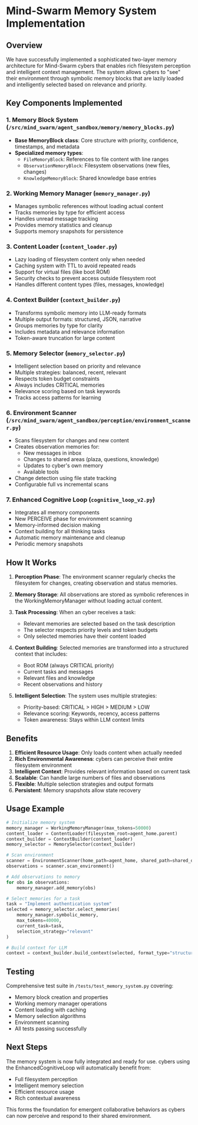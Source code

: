 # Mind-Swarm Memory System Implementation

## Overview

We have successfully implemented a sophisticated two-layer memory architecture for Mind-Swarm cybers that enables rich filesystem perception and intelligent context management. The system allows cybers to "see" their environment through symbolic memory blocks that are lazily loaded and intelligently selected based on relevance and priority.

## Key Components Implemented

### 1. Memory Block System (`/src/mind_swarm/agent_sandbox/memory/memory_blocks.py`)
- **Base MemoryBlock class**: Core structure with priority, confidence, timestamps, and metadata
- **Specialized memory types**:
  - `FileMemoryBlock`: References to file content with line ranges
  - `ObservationMemoryBlock`: Filesystem observations (new files, changes)
  - `KnowledgeMemoryBlock`: Shared knowledge base entries

### 2. Working Memory Manager (`memory_manager.py`)
- Manages symbolic references without loading actual content
- Tracks memories by type for efficient access
- Handles unread message tracking
- Provides memory statistics and cleanup
- Supports memory snapshots for persistence

### 3. Content Loader (`content_loader.py`)
- Lazy loading of filesystem content only when needed
- Caching system with TTL to avoid repeated reads
- Support for virtual files (like boot ROM)
- Security checks to prevent access outside filesystem root
- Handles different content types (files, messages, knowledge)

### 4. Context Builder (`context_builder.py`)
- Transforms symbolic memory into LLM-ready formats
- Multiple output formats: structured, JSON, narrative
- Groups memories by type for clarity
- Includes metadata and relevance information
- Token-aware truncation for large content

### 5. Memory Selector (`memory_selector.py`)
- Intelligent selection based on priority and relevance
- Multiple strategies: balanced, recent, relevant
- Respects token budget constraints
- Always includes CRITICAL memories
- Relevance scoring based on task keywords
- Tracks access patterns for learning

### 6. Environment Scanner (`/src/mind_swarm/agent_sandbox/perception/environment_scanner.py`)
- Scans filesystem for changes and new content
- Creates observation memories for:
  - New messages in inbox
  - Changes to shared areas (plaza, questions, knowledge)
  - Updates to cyber's own memory
  - Available tools
- Change detection using file state tracking
- Configurable full vs incremental scans

### 7. Enhanced Cognitive Loop (`cognitive_loop_v2.py`)
- Integrates all memory components
- New PERCEIVE phase for environment scanning
- Memory-informed decision making
- Context building for all thinking tasks
- Automatic memory maintenance and cleanup
- Periodic memory snapshots

## How It Works

1. **Perception Phase**: The environment scanner regularly checks the filesystem for changes, creating observation and status memories.

2. **Memory Storage**: All observations are stored as symbolic references in the WorkingMemoryManager without loading actual content.

3. **Task Processing**: When an cyber receives a task:
   - Relevant memories are selected based on the task description
   - The selector respects priority levels and token budgets
   - Only selected memories have their content loaded

4. **Context Building**: Selected memories are transformed into a structured context that includes:
   - Boot ROM (always CRITICAL priority)
   - Current tasks and messages
   - Relevant files and knowledge
   - Recent observations and history

5. **Intelligent Selection**: The system uses multiple strategies:
   - Priority-based: CRITICAL > HIGH > MEDIUM > LOW
   - Relevance scoring: Keywords, recency, access patterns
   - Token awareness: Stays within LLM context limits

## Benefits

1. **Efficient Resource Usage**: Only loads content when actually needed
2. **Rich Environmental Awareness**: cybers can perceive their entire filesystem environment
3. **Intelligent Context**: Provides relevant information based on current task
4. **Scalable**: Can handle large numbers of files and observations
5. **Flexible**: Multiple selection strategies and output formats
6. **Persistent**: Memory snapshots allow state recovery

## Usage Example

```python
# Initialize memory system
memory_manager = WorkingMemoryManager(max_tokens=50000)
content_loader = ContentLoader(filesystem_root=agent_home.parent)
context_builder = ContextBuilder(content_loader)
memory_selector = MemorySelector(context_builder)

# Scan environment
scanner = EnvironmentScanner(home_path=agent_home, shared_path=shared_dir)
observations = scanner.scan_environment()

# Add observations to memory
for obs in observations:
    memory_manager.add_memory(obs)

# Select memories for a task
task = "Implement authentication system"
selected = memory_selector.select_memories(
    memory_manager.symbolic_memory,
    max_tokens=40000,
    current_task=task,
    selection_strategy="relevant"
)

# Build context for LLM
context = context_builder.build_context(selected, format_type="structured")
```

## Testing

Comprehensive test suite in `/tests/test_memory_system.py` covering:
- Memory block creation and properties
- Working memory manager operations
- Content loading with caching
- Memory selection algorithms
- Environment scanning
- All tests passing successfully

## Next Steps

The memory system is now fully integrated and ready for use. cybers using the EnhancedCognitiveLoop will automatically benefit from:
- Full filesystem perception
- Intelligent memory selection
- Efficient resource usage
- Rich contextual awareness

This forms the foundation for emergent collaborative behaviors as cybers can now perceive and respond to their shared environment.
